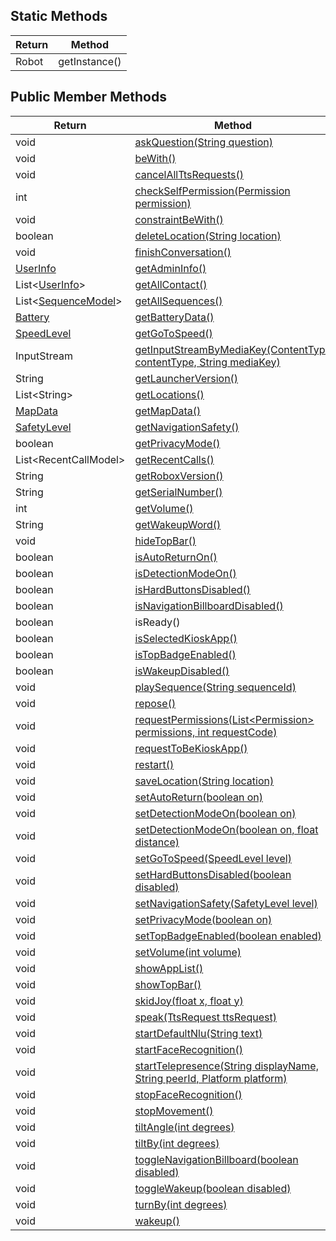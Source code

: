 ## Static Methods

| Return | Method        |
|--------|---------------|
| Robot  | getInstance() |

## Public Member Methods

| Return                                                                                  | Method                                                                                                                                                 |
|-----------------------------------------------------------------------------------------|--------------------------------------------------------------------------------------------------------------------------------------------------------|
| void                                                                                    | [askQuestion(String question)](https://github.com/robotemi/sdk/wiki/Speech#askQuestion)                                                                |
| void                                                                                    | [beWith()](https://github.com/robotemi/sdk/wiki/follow#beWith)                                                                                         |
| void                                                                                    | [cancelAllTtsRequests()](https://github.com/robotemi/sdk/wiki/Speech#cancelAllTtsRequests)                                                             |
| int                                                                                     | [checkSelfPermission(Permission permission)](https://github.com/robotemi/sdk/wiki/permission#checkSelfPermission)                                      |
| void                                                                                    | [constraintBeWith()](https://github.com/robotemi/sdk/wiki/follow#constraintBeWith)                                                                     |
| boolean                                                                                 | [deleteLocation(String location)](https://github.com/robotemi/sdk/wiki/Locations#deleteLocation)                                                       |
| void                                                                                    | [finishConversation()](https://github.com/robotemi/sdk/wiki/Speech#finishConversation)                                                                 |
| [UserInfo](https://github.com/robotemi/sdk/wiki/Users-&-Telepresence#userInfo)          | [getAdminInfo()](https://github.com/robotemi/sdk/wiki/Users-&-Telepresence#getAdminInfo)                                                               |
| List\<[UserInfo](https://github.com/robotemi/sdk/wiki/Users-&-Telepresence#userInfo)\>  | [getAllContact()](https://github.com/robotemi/sdk/wiki/Users-&-Telepresence#getAllContact)                                                             |
| List\<[SequenceModel](https://github.com/robotemi/sdk/wiki/temi-Center#sequenceModel)\> | [getAllSequences()](https://github.com/robotemi/sdk/wiki/temi-Center#getAllSequences)                                                                  |
| [Battery](https://github.com/robotemi/sdk/wiki/Utils#batteryData)                       | [getBatteryData()](https://github.com/robotemi/sdk/wiki/Utils#getBatteryData)                                                                          |
| [SpeedLevel](https://github.com/robotemi/sdk/wiki/Utils#speedLevel)                     | [getGoToSpeed()](https://github.com/robotemi/sdk/wiki/Utils#getGoToSpeed)                                                                              |
| InputStream                                                                             | [getInputStreamByMediaKey(ContentType contentType, String mediaKey)](https://github.com/robotemi/sdk/wiki/temi-Center#getInputStreamByMediaKey)        |
| String                                                                                  | [getLauncherVersion()](https://github.com/robotemi/sdk/wiki/Utils#getLauncherVersion)                                                                  |
| List\<String\>                                                                          | [getLocations()](https://github.com/robotemi/sdk/wiki/Locations#getLocations)                                                                          |
| [MapData](https://github.com/robotemi/sdk/wiki/Locations#mapDataModel)                  | [getMapData()](https://github.com/robotemi/sdk/wiki/Locations#getMapData)                                                                              |
| [SafetyLevel](https://github.com/robotemi/sdk/wiki/Utils#safetyLevel)                   | [getNavigationSafety()](https://github.com/robotemi/sdk/wiki/Utils#setNavigationSafety)                                                                |
| boolean                                                                                 | [getPrivacyMode()](https://github.com/robotemi/sdk/wiki/Utils#getPrivacyMode)                                                                          |
| List\<RecentCallModel\>                                                                 | [getRecentCalls()](https://github.com/robotemi/sdk/wiki/Users-&-Telepresence#getRecentCalls)                                                           |
| String                                                                                  | [getRoboxVersion()](https://github.com/robotemi/sdk/wiki/Utils#getRoboxVersion)                                                                        |
| String                                                                                  | [getSerialNumber()](https://github.com/robotemi/sdk/wiki/Utils#getSerialNumber)                                                                        |
| int                                                                                     | [getVolume()](https://github.com/robotemi/sdk/wiki/Utils#getVolume)                                                                                    |
| String                                                                                  | [getWakeupWord()](https://github.com/robotemi/sdk/wiki/Speech#getWakeupWord)                                                                           |
| void                                                                                    | [hideTopBar()](https://github.com/robotemi/sdk/wiki/Utils#hideTopBar)                                                                                  |
| boolean                                                                                 | [isAutoReturnOn()](https://github.com/robotemi/sdk/wiki/Utils#isAutoReturnOn)                                                                          |
| boolean                                                                                 | [isDetectionModeOn()](https://github.com/robotemi/sdk/wiki/Detection-&-Interaction#isDetectionModeOn)                                                  |
| boolean                                                                                 | [isHardButtonsDisabled()](https://github.com/robotemi/sdk/wiki/Utils#isHardButtonsDisabled)                                                            |
| boolean                                                                                 | [isNavigationBillboardDisabled()](https://github.com/robotemi/sdk/wiki/Utils#isNavigationBillboardDisabled)                                            |
| boolean                                                                                 | isReady()                                                                                                                                              |
| boolean                                                                                 | [isSelectedKioskApp()](https://github.com/robotemi/sdk/wiki/Kiosk-Mode#isSelectedKioskApp)                                                             |
| boolean                                                                                 | [isTopBadgeEnabled()](https://github.com/robotemi/sdk/wiki/Utils#isTopBadgeEnabled)                                                                    |
| boolean                                                                                 | [isWakeupDisabled()](https://github.com/robotemi/sdk/wiki/Utils#isWakeupDisabled)                                                                      |
| void                                                                                    | [playSequence(String sequenceId)](https://github.com/robotemi/sdk/wiki/temi-Center#playSequence)                                                       |
| void                                                                                    | [repose()](https://github.com/robotemi/sdk/wiki/Locations#repose)                                                                                      |
| void                                                                                    | [requestPermissions(List\<Permission\> permissions, int requestCode)](https://github.com/robotemi/sdk/wiki/permission#requestPermissions)              |
| void                                                                                    | [requestToBeKioskApp()](https://github.com/robotemi/sdk/wiki/Kiosk-Mode#requestToBeKioskApp)                                                           |
| void                                                                                    | [restart()](https://github.com/robotemi/sdk/wiki/Utils#restart)                                                                                        |
| void                                                                                    | [saveLocation(String location)](https://github.com/robotemi/sdk/wiki/Locations#saveLocation)                                                           |
| void                                                                                    | [setAutoReturn(boolean on)](https://github.com/robotemi/sdk/wiki/Utils#setAutoReturnOn)                                                                |
| void                                                                                    | [setDetectionModeOn(boolean on)](https://github.com/robotemi/sdk/wiki/Detection-&-Interaction#setDetectionModeOn)                                      |
| void                                                                                    | [setDetectionModeOn(boolean on, float distance)](https://github.com/robotemi/sdk/wiki/Detection-&-Interaction#setDetectionModeOnWithDistance)          |
| void                                                                                    | [setGoToSpeed(SpeedLevel level)](https://github.com/robotemi/sdk/wiki/Utils#setGoToSpeed)                                                              |
| void                                                                                    | [setHardButtonsDisabled(boolean disabled)](https://github.com/robotemi/sdk/wiki/Utils#setHardButtonsDisabled)                                          |
| void                                                                                    | [setNavigationSafety(SafetyLevel level)](https://github.com/robotemi/sdk/wiki/Utils#setNavigationSafety)                                               |
| void                                                                                    | [setPrivacyMode(boolean on)](https://github.com/robotemi/sdk/wiki/Utils#setPrivacyMode)                                                                |
| void                                                                                    | [setTopBadgeEnabled(boolean enabled)](https://github.com/robotemi/sdk/wiki/Utils#setTopBadgeEnabled)                                                   |
| void                                                                                    | [setVolume(int volume)](https://github.com/robotemi/sdk/wiki/Utils#setVolume)                                                                          |
| void                                                                                    | [showAppList()](https://github.com/robotemi/sdk/wiki/Utils#showAppList)                                                                                |
| void                                                                                    | [showTopBar()](https://github.com/robotemi/sdk/wiki/Utils#showTopBar)                                                                                  |
| void                                                                                    | [skidJoy(float x, float y)](https://github.com/robotemi/sdk/wiki/Movement#skidJoy)                                                                     |
| void                                                                                    | [speak(TtsRequest ttsRequest)](https://github.com/robotemi/sdk/wiki/Speech#speak)                                                                      |
| void                                                                                    | [startDefaultNlu(String text)](https://github.com/robotemi/sdk/wiki/Speech#startDefaultNlu)                                                            |
| void                                                                                    | [startFaceRecognition()](https://github.com/robotemi/sdk/wiki/temi-Center#startFaceRecognition)                                                        |
| void                                                                                    | [startTelepresence(String displayName, String peerId, Platform platform)](https://github.com/robotemi/sdk/wiki/Users-&-Telepresence#startTelepresence) |
| void                                                                                    | [stopFaceRecognition()](https://github.com/robotemi/sdk/wiki/temi-Center#stopFaceRecognition)                                                          |
| void                                                                                    | [stopMovement()](https://github.com/robotemi/sdk/wiki/Movement#stopMovement)                                                                           |
| void                                                                                    | [tiltAngle(int degrees)](https://github.com/robotemi/sdk/wiki/Movement#tiltAngle)                                                                      |
| void                                                                                    | [tiltBy(int degrees)](https://github.com/robotemi/sdk/wiki/Movement#tiltBy)                                                                            |
| void                                                                                    | [toggleNavigationBillboard(boolean disabled)](https://github.com/robotemi/sdk/wiki/Utils#toggleNavigationBillboard)                                    |
| void                                                                                    | [toggleWakeup(boolean disabled)](https://github.com/robotemi/sdk/wiki/Utils#toggleWakeup)                                                              |
| void                                                                                    | [turnBy(int degrees)](https://github.com/robotemi/sdk/wiki/Movement#turnBy)                                                                            |
| void                                                                                    | [wakeup()](https://github.com/robotemi/sdk/wiki/Speech#wakeup)                                                                                         |
